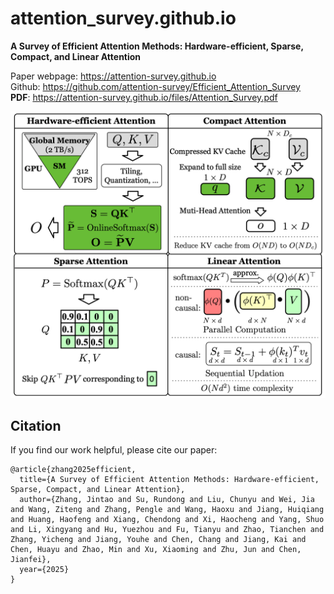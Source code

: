 # attention_survey.github.io

**A Survey of Efficient Attention Methods: Hardware-efficient, Sparse, Compact, and Linear Attention**  

Paper webpage: https://attention-survey.github.io  
Github: https://github.com/attention-survey/Efficient_Attention_Survey  
**PDF**: https://attention-survey.github.io/files/Attention_Survey.pdf  

![](./files/fig2.png)


## Citation

If you find our work helpful, please cite our paper:

```
@article{zhang2025efficient,
  title={A Survey of Efficient Attention Methods: Hardware-efficient, Sparse, Compact, and Linear Attention},
  author={Zhang, Jintao and Su, Rundong and Liu, Chunyu and Wei, Jia and Wang, Ziteng and Zhang, Pengle and Wang, Haoxu and Jiang, Huiqiang and Huang, Haofeng and Xiang, Chendong and Xi, Haocheng and Yang, Shuo and Li, Xingyang and Hu, Yuezhou and Fu, Tianyu and Zhao, Tianchen and Zhang, Yicheng and Jiang, Youhe and Chen, Chang and Jiang, Kai and Chen, Huayu and Zhao, Min and Xu, Xiaoming and Zhu, Jun and Chen, Jianfei},
  year={2025}
}
```
